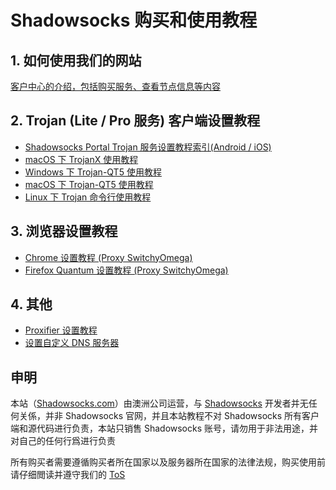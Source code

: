 # Shadowsocks 购买和使用教程

## 1. 如何使用我们的网站

[客户中心的介绍，包括购买服务、查看节点信息等内容](zh_CN/introduction-of-client-portal.md)

## 2. Trojan (Lite / Pro 服务) 客户端设置教程

- [Shadowsocks Portal Trojan 服务设置教程索引(Android / iOS)](https://portal.shadowsocks.nl/knowledgebase/151/)
- [macOS 下 TrojanX 使用教程](zh_CN/trojan/macos-trojanx-setup-guide.md)
- [Windows 下 Trojan-QT5 使用教程](https://portal.shadowsocks.nl/knowledgebase/161/)
- [macOS 下 Trojan-QT5 使用教程](https://portal.shadowsocks.nl/knowledgebase/162/)
- [Linux 下 Trojan 命令行使用教程](https://portal.shadowsocks.nl/knowledgebase/160/)

## 3. 浏览器设置教程  

- [Chrome 设置教程 (Proxy SwitchyOmega) ](zh_CN/browser/chrome-setup-guide.md)
- [Firefox Quantum 设置教程 (Proxy SwitchyOmega)](zh_CN/browser/firefox-setup-guide.md)

## 4. 其他
- [Proxifier 设置教程](zh_CN/proxifier-settings.md)  
- [设置自定义 DNS 服务器](zh_CN/dns-setup-guide.md)  

## 申明  

本站（[Shadowsocks.com](https://shadowsocks.com/)）由澳洲公司运营，与 [Shadowsocks](https://github.com/shadowsocks) 开发者并无任何关係，并非 Shadowsocks 官网，并且本站教程不对 Shadowsocks 所有客户端和源代码进行负责，本站只销售 Shadowsocks 账号，请勿用于非法用途，并对自己的任何行爲进行负责

所有购买者需要遵循购买者所在国家以及服务器所在国家的法律法规，购买使用前请仔细閲读并遵守我们的 [ToS](https://shadowsocks.com/tos.html)
